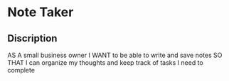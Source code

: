 # Note Taker

## Discription
AS A small business owner
I WANT to be able to write and save notes
SO THAT I can organize my thoughts and keep track of tasks I need to complete

